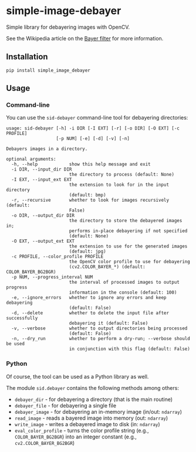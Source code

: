 # simple-image-debayer
Simple library for debayering images with OpenCV.

See the Wikipedia article on the [Bayer filter](https://en.wikipedia.org/wiki/Bayer_filter)
for more information.


## Installation

```commandline
pip install simple_image_debayer
```

## Usage

### Command-line

You can use the `sid-debayer` command-line tool for debayering directories:

```
usage: sid-debayer [-h] -i DIR [-I EXT] [-r] [-o DIR] [-O EXT] [-c PROFILE]
                   [-p NUM] [-e] [-d] [-v] [-n]

Debayers images in a directory.

optional arguments:
  -h, --help            show this help message and exit
  -i DIR, --input_dir DIR
                        the directory to process (default: None)
  -I EXT, --input_ext EXT
                        the extension to look for in the input directory
                        (default: bmp)
  -r, --recursive       whether to look for images recursively (default:
                        False)
  -o DIR, --output_dir DIR
                        the directory to store the debayered images in;
                        performs in-place debayering if not specified
                        (default: None)
  -O EXT, --output_ext EXT
                        the extension to use for the generated images
                        (default: jpg)
  -c PROFILE, --color_profile PROFILE
                        the OpenCV color profile to use for debayering
                        (cv2.COLOR_BAYER_*) (default: COLOR_BAYER_BG2BGR)
  -p NUM, --progress_interval NUM
                        the interval of processed images to output progress
                        information in the console (default: 100)
  -e, --ignore_errors   whether to ignore any errors and keep debayering
                        (default: False)
  -d, --delete          whether to delete the input file after successfully
                        debayering it (default: False)
  -v, --verbose         whether to output directories being processed
                        (default: False)
  -n, --dry_run         whether to perform a dry-run; --verbose should be used
                        in conjunction with this flag (default: False)
```

### Python

Of course, the tool can be used as a Python library as well.

The module `sid.debayer` contains the following methods among others:

* `debayer_dir` - for debayering a directory (that is the main routine)
* `debayer_file` - for debayering a single file
* `debayer_image` - for debayering an in-memory image (in/out: `ndarray`)
* `read_image` - reads a bayered image into memory (out: `ndarray`)
* `write_image` - writes a debayered image to disk (in: `ndarray`)
* `eval_color_profile` - turns the color profile string (e.g., `COLOR_BAYER_BG2BGR`) into an integer constant 
  (e.g., `cv2.COLOR_BAYER_BG2BGR`)
